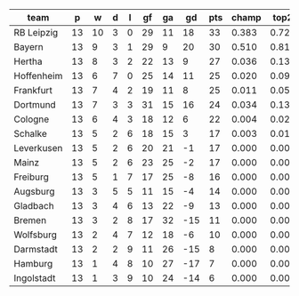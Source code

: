 |    team    | p  | w  | d | l | gf | ga | gd  | pts | champ | top2  | top3  | top4  |  5-7  | bot4  | bot3  | bot2  |
|------------|----|----|---|---|----|----|-----|-----|-------|-------|-------|-------|-------|-------|-------|-------|
| RB Leipzig | 13 | 10 | 3 | 0 | 29 | 11 |  18 |  33 | 0.383 | 0.726 | 0.869 | 0.939 | 0.058 | 0.000 | 0.000 | 0.000|
| Bayern     | 13 |  9 | 3 | 1 | 29 |  9 |  20 |  30 | 0.510 | 0.814 | 0.919 | 0.964 | 0.035 | 0.000 | 0.000 | 0.000|
| Hertha     | 13 |  8 | 3 | 2 | 22 | 13 |   9 |  27 | 0.036 | 0.135 | 0.325 | 0.510 | 0.393 | 0.000 | 0.000 | 0.000|
| Hoffenheim | 13 |  6 | 7 | 0 | 25 | 14 |  11 |  25 | 0.020 | 0.094 | 0.247 | 0.429 | 0.432 | 0.000 | 0.000 | 0.000|
| Frankfurt  | 13 |  7 | 4 | 2 | 19 | 11 |   8 |  25 | 0.011 | 0.053 | 0.158 | 0.303 | 0.485 | 0.000 | 0.000 | 0.000|
| Dortmund   | 13 |  7 | 3 | 3 | 31 | 15 |  16 |  24 | 0.034 | 0.135 | 0.325 | 0.508 | 0.385 | 0.000 | 0.000 | 0.000|
| Cologne    | 13 |  6 | 4 | 3 | 18 | 12 |   6 |  22 | 0.004 | 0.028 | 0.089 | 0.184 | 0.460 | 0.000 | 0.000 | 0.000|
| Schalke    | 13 |  5 | 2 | 6 | 18 | 15 |   3 |  17 | 0.003 | 0.014 | 0.059 | 0.135 | 0.429 | 0.002 | 0.001 | 0.000|
| Leverkusen | 13 |  5 | 2 | 6 | 20 | 21 |  -1 |  17 | 0.000 | 0.001 | 0.007 | 0.019 | 0.146 | 0.020 | 0.008 | 0.002|
| Mainz      | 13 |  5 | 2 | 6 | 23 | 25 |  -2 |  17 | 0.000 | 0.000 | 0.003 | 0.008 | 0.091 | 0.045 | 0.017 | 0.007|
| Freiburg   | 13 |  5 | 1 | 7 | 17 | 25 |  -8 |  16 | 0.000 | 0.000 | 0.001 | 0.001 | 0.028 | 0.131 | 0.059 | 0.022|
| Augsburg   | 13 |  3 | 5 | 5 | 11 | 15 |  -4 |  14 | 0.000 | 0.000 | 0.000 | 0.001 | 0.025 | 0.143 | 0.070 | 0.027|
| Gladbach   | 13 |  3 | 4 | 6 | 13 | 22 |  -9 |  13 | 0.000 | 0.000 | 0.000 | 0.001 | 0.030 | 0.144 | 0.070 | 0.027|
| Bremen     | 13 |  3 | 2 | 8 | 17 | 32 | -15 |  11 | 0.000 | 0.000 | 0.000 | 0.000 | 0.000 | 0.708 | 0.532 | 0.340|
| Wolfsburg  | 13 |  2 | 4 | 7 | 12 | 18 |  -6 |  10 | 0.000 | 0.000 | 0.000 | 0.000 | 0.004 | 0.382 | 0.234 | 0.122|
| Darmstadt  | 13 |  2 | 2 | 9 | 11 | 26 | -15 |   8 | 0.000 | 0.000 | 0.000 | 0.000 | 0.000 | 0.795 | 0.655 | 0.464|
| Hamburg    | 13 |  1 | 4 | 8 | 10 | 27 | -17 |   7 | 0.000 | 0.000 | 0.000 | 0.000 | 0.000 | 0.805 | 0.662 | 0.478|
| Ingolstadt | 13 |  1 | 3 | 9 | 10 | 24 | -14 |   6 | 0.000 | 0.000 | 0.000 | 0.000 | 0.000 | 0.826 | 0.693 | 0.511|
